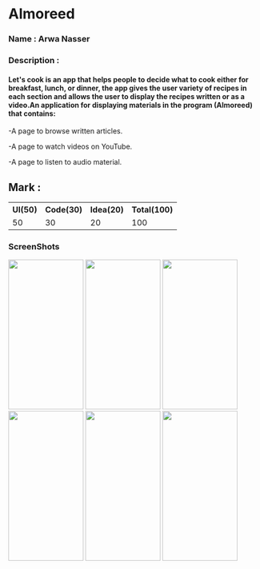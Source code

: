 # Almoreed

<div>
  
###  Name : Arwa Nasser

### Description :

#### Let's cook is an app that helps people to decide what to cook either for breakfast, lunch, or dinner, the app gives the user variety of recipes in each section and allows the user to display the recipes written or as a video.An application for displaying materials in the program (Almoreed) that contains:

-A page to browse written articles.

-A page to watch videos on YouTube.

-A page to listen to audio material.

</div>

## Mark :

<table>
  <tr>
      <th>UI(50)</td>  
      <th>Code(30)</td>  
      <th>Idea(20)</td>  
      <th>Total(100)</td>  
  </tr>
  <tr>
      <td>50</td>  
      <td>30</td>  
      <td>20</td>  
      <td>100</td>  
  </tr>
<table>
  
  ### ScreenShots
  <div>
    <img src="https://github.com/Flutter-Project-Challenges/islamic-music-2022/blob/master/assets/screenshots/1.png" width="150" height="300">
    <img src="https://github.com/Flutter-Project-Challenges/islamic-music-2022/blob/master/assets/screenshots/2.png" width="150" height="300">
    <img src="https://github.com/Flutter-Project-Challenges/islamic-music-2022/blob/master/assets/screenshots/3.png" width="150" height="300" >
    <img src="https://github.com/Flutter-Project-Challenges/islamic-music-2022/blob/master/assets/screenshots/4.png" width="150" height="300" >
    <img src="https://github.com/Flutter-Project-Challenges/islamic-music-2022/blob/master/assets/screenshots/5.png" width="150" height="300" >
    <img src="https://github.com/Flutter-Project-Challenges/islamic-music-2022/blob/master/assets/screenshots/6.png" width="150" height="300" >
   
  </div>
